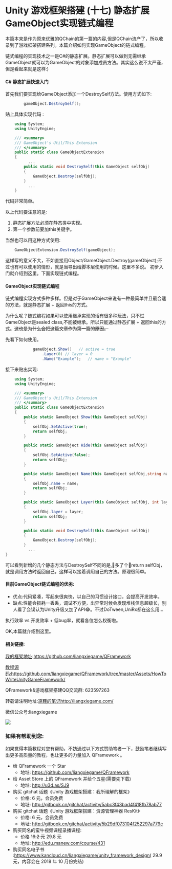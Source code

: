 # Unity 游戏框架搭建 (十七) 静态扩展GameObject实现链式编程

本篇本来是作为原来优雅的QChain的第一篇的内容,但是QChain流产了，所以收录到了游戏框架搭建系列。本篇介绍如何实现GameObject的链式编程。

链式编程的实现技术之一是C#的静态扩展。静态扩展可以做到无需继承GameObject就可以为GameObject的对象添加成员方法。其实这么说不太严谨，但是看起来就是这样:)

#### C# 静态扩展快速入门

首先我们要实现给GameObject添加一个DestroySelf方法。使用方式如下:

```  csharp
		gameObject.DestroySelf();
```

贴上具体实现代码 :

``` csharp
    using System;
    using UnityEngine;

    /// <summary>
    /// GameObject's Util/This Extension
    /// </summary>
    public static class GameObjectExtension
    {
		  ...  		
        public static void DestroySelf(this GameObject selfObj)
        {
            GameObject.Destroy(selfObj);
        }
		  ...
    }
```

代码非常简单。

以上代码要注意的是:
1. 静态扩展方法必须在静态类中实现。
2. 第一个参数前要加this关键字。

当然也可以用这种方式使用:
``` csharp
	GameObjectExtension.DestroySelf(gameObject);
```

这样写的意义不大，不如直接用Object/GameObject.Destroy(gameObject);不过也有可以使用的情形，就是当导出给脚本层使用的时候。这里不多说。
初步入门就介绍到这里。下面实现链式编程。

#### GameObject实现链式编程

链式编程实现方式多种多样。但是对于GameObject来说有一种最简单并且最合适的方法，就是静态扩展 + 返回this的方式。

为什么呢？链式编程如果可以使用继承实现的话有很多种玩法，只不过GameObject是sealed class,不能被继承。所以只能通过静态扩展 + 返回this的方式。~~这也是为什么会把这篇文章作为第一篇的原因。~~

先看下如何使用。
``` csharp
			gameObject.Show()   // active = true
				.Layer(0) // layer = 0 
				.Name("Example");	// name = "Example"
```

接下来贴出实现:
``` csharp
    using System;
    using UnityEngine;

    /// <summary>
    /// GameObject's Util/This Extension
    /// </summary>
    public static class GameObjectExtension
    {
        public static GameObject Show(this GameObject selfObj)
        {
            selfObj.SetActive(true);
            return selfObj;
        }

        public static GameObject Hide(this GameObject selfObj)
        {
            selfObj.SetActive(false);
            return selfObj;
        }

        public static GameObject Name(this GameObject selfObj,string name)
        {
            selfObj.name = name;
            return selfObj;
        }

        public static GameObject Layer(this GameObject selfObj, int layer)
        {
            selfObj.layer = layer;
            return selfObj;
        }

        public static void DestroySelf(this GameObject selfObj)
        {
            GameObject.Destroy(selfObj);
        }
		  ...
}
```

可以看到新增的几个静态方法与DestroySelf不同的是,多了个return selfObj，就是调用方法时返回自己，这样可以接着调用自己的方法。原理很简单。

#### 目前GameObject链式编程的优劣:

* 优点:代码紧凑，写起来很爽快，以自己的习惯设计接口，会提高开发效率。
* 缺点:性能会损耗一丢丢，调试不方便，出异常时候会发现堆栈信息超级长，别人看了会误认为Unity升级又加了API😂。不过DoTween,UniRx都在这么用… 

执行效率 vs 开发效率 + 低bug率，就看各位怎么权衡啦。

OK,本篇就介绍到这里。

#### 相关链接:

[我的框架地址](https://github.com/liangxiegame/QFramework):https://github.com/liangxiegame/QFramework

[教程源码](https://github.com/liangxiegame/QFramework/tree/master/Assets/HowToWriteUnityGameFramework):https://github.com/liangxiegame/QFramework/tree/master/Assets/HowToWriteUnityGameFramework/

QFramework&游戏框架搭建QQ交流群: 623597263

转载请注明地址:[凉鞋的笔记](http://liangxiegame.com/)http://liangxiegame.com/

微信公众号:liangxiegame

![](http://liangxiegame.com/content/images/2017/06/qrcode_for_gh_32f0f3669ac8_430.jpg)

### 如果有帮助到您:

如果觉得本篇教程对您有帮助，不妨通过以下方式赞助笔者一下，鼓励笔者继续写出更多高质量的教程，也让更多的力量加入 QFramework 。

- 给 QFramework 一个 Star
  - 地址: https://github.com/liangxiegame/QFramework
- 给 Asset Store 上的 QFramework 并给个五星(需要先下载)
  - 地址: http://u3d.as/SJ9
- 购买 gitchat 话题《Unity 游戏框架搭建：我所理解的框架》
  - 价格: 6 元，会员免费
  - 地址:  http://gitbook.cn/gitchat/activity/5abc3f43bad4f418fb78ab77
- 购买 gitchat 话题《Unity 游戏框架搭建：资源管理神器 ResKit》
  - 价格: 6 元，会员免费
  - 地址:  http://gitbook.cn/gitchat/activity/5b29df073104f252297a779c
- 购买同名的蛮牛视频课程录播课程:
  - 价格 ~~19.2 元~~ 29.8 元
  - 地址: http://edu.manew.com/course/431 
- 购买同名电子书 :https://www.kancloud.cn/liangxiegame/unity_framework_design( 29.9 元，内容会在 2018 年 10 月份完结)